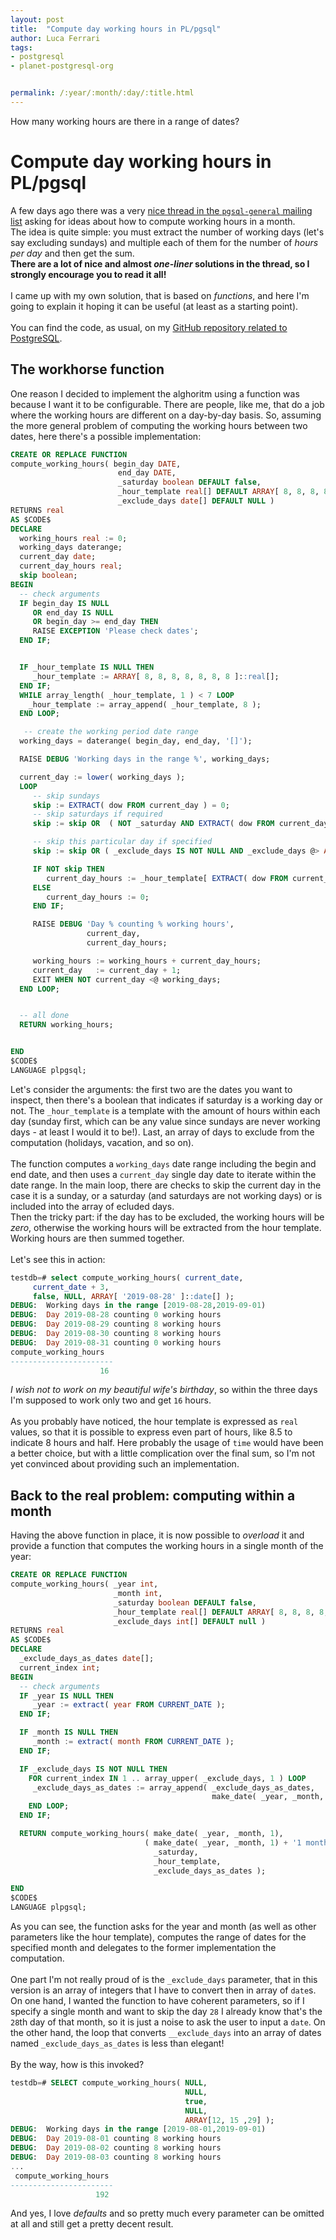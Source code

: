 ```yaml
---
layout: post
title:  "Compute day working hours in PL/pgsql"
author: Luca Ferrari
tags:
- postgresql
- planet-postgresql-org


permalink: /:year/:month/:day/:title.html
---
```

How many working hours are there in a range of dates?

# Compute day working hours in PL/pgsql
A few days ago there was a very [nice thread in the `pgsql-general` mailing list](https://www.postgresql.org/message-id/20190827222741.GB19306%40panix.com) asking for ideas about how to compute working hours in a month.
<br/>
The idea is quite simple: you must extract the number of working days (let's say excluding sundays) and multiple each of them for the number of *hours per day* and then get the sum.
<br/>
**There are a lot of nice and almost *one-liner* solutions in the thread, so I strongly encourage you to read it all!**
<br/>
<br/>
I came up with my own solution, that is based on *functions*, and here I'm going to explain it hoping it can be useful (at least as a starting point). 
<br/>
<br/>
You can find the code, as usual, on my [GitHub repository related to PostgreSQL](https://github.com/fluca1978/fluca1978-pg-utils/blob/master/examples/functions/working_hours.sql).

## The workhorse function
One reason I decided to implement the alghoritm using a function was because I want it to be configurable. There are people, like me, that do a job where the working hours are different on a day-by-day basis. So, assuming the more general problem of computing the working hours between two dates, here there's a possible implementation:

```sql
CREATE OR REPLACE FUNCTION 
compute_working_hours( begin_day DATE,
                        end_day DATE,
                        _saturday boolean DEFAULT false,
                        _hour_template real[] DEFAULT ARRAY[ 8, 8, 8, 8, 8, 8, 8 ]::real[],
                        _exclude_days date[] DEFAULT NULL )
RETURNS real
AS $CODE$
DECLARE
  working_hours real := 0;
  working_days daterange;
  current_day date;
  current_day_hours real;
  skip boolean;
BEGIN
  -- check arguments
  IF begin_day IS NULL
     OR end_day IS NULL
     OR begin_day >= end_day THEN
     RAISE EXCEPTION 'Please check dates';
  END IF;


  IF _hour_template IS NULL THEN
     _hour_template := ARRAY[ 8, 8, 8, 8, 8, 8, 8 ]::real[];
  END IF;
  WHILE array_length( _hour_template, 1 ) < 7 LOOP
    _hour_template := array_append( _hour_template, 8 );
  END LOOP;

   -- create the working period date range
  working_days = daterange( begin_day, end_day, '[]');

  RAISE DEBUG 'Working days in the range %', working_days;

  current_day := lower( working_days );
  LOOP
     -- skip sundays
     skip := EXTRACT( dow FROM current_day ) = 0;
     -- skip saturdays if required
     skip := skip OR  ( NOT _saturday AND EXTRACT( dow FROM current_day ) = 6 );

     -- skip this particular day if specified
     skip := skip OR ( _exclude_days IS NOT NULL AND _exclude_days @> ARRAY[ current_day ] );

     IF NOT skip THEN
        current_day_hours := _hour_template[ EXTRACT( dow FROM current_day ) ];
     ELSE
        current_day_hours := 0;
     END IF;

     RAISE DEBUG 'Day % counting % working hours',
                 current_day,
                 current_day_hours;

     working_hours := working_hours + current_day_hours;
     current_day   := current_day + 1;
     EXIT WHEN NOT current_day <@ working_days;
  END LOOP;


  -- all done
  RETURN working_hours;


END
$CODE$
LANGUAGE plpgsql;
```

Let's consider the arguments: the first two are the dates you want to inspect, then there's a boolean that indicates if saturday is a working day or not. The `_hour_template` is a template with the amount of hours within each day (sunday first, which can be any value since sundays are never working days - at least I would it to be!). Last, an array of days to exclude from the computation (holidays, vacation, and so on).
<br/>
<br/>
The function computes a `working_days` date range including the begin and end date, and then uses a `current_day` single day date to iterate within the date range. In the main loop, there are checks to skip the current day in the case it is a sunday, or a saturday (and saturdays are not working days) or is included into the array of ecluded days.
<br/>
Then the tricky part: if the day has to be excluded, the working hours will be *zero*, otherwise the working hours will be extracted from the hour template. Working hours are then summed together.
<br/>
<br/>
Let's see this in action:
```sql
testdb=# select compute_working_hours( current_date, 
     current_date + 3, 
     false, NULL, ARRAY[ '2019-08-28' ]::date[] );
DEBUG:  Working days in the range [2019-08-28,2019-09-01)
DEBUG:  Day 2019-08-28 counting 0 working hours
DEBUG:  Day 2019-08-29 counting 8 working hours
DEBUG:  Day 2019-08-30 counting 8 working hours
DEBUG:  Day 2019-08-31 counting 0 working hours
compute_working_hours
-----------------------
                    16
```

*I wish not to work on my beautiful wife's birthday*, so within the three days I'm supposed to work only two and get `16` hours.
<br/>
<br/>
As you probably have noticed, the hour template is expressed as `real` values, so that it is possible to express even part of hours, like 8.5 to indicate 8 hours and half. Here probably the usage of `time` would have been a better choice, but with a little complication over the final sum, so I'm not yet convinced about providing such an implementation.


## Back to the real problem: computing within a month

Having the above function in place, it is now possible to *overload* it and provide a function that computes the working hours in a single month of the year:

```sql
CREATE OR REPLACE FUNCTION 
compute_working_hours( _year int,
                       _month int,
                       _saturday boolean DEFAULT false,
                       _hour_template real[] DEFAULT ARRAY[ 8, 8, 8, 8, 8, 8, 8 ]::real[],
                       _exclude_days int[] DEFAULT null )
RETURNS real
AS $CODE$
DECLARE
  _exclude_days_as_dates date[];
  current_index int;
BEGIN
  -- check arguments
  IF _year IS NULL THEN
     _year := extract( year FROM CURRENT_DATE );
  END IF;

  IF _month IS NULL THEN
     _month := extract( month FROM CURRENT_DATE );
  END IF;

  IF _exclude_days IS NOT NULL THEN
    FOR current_index IN 1 .. array_upper( _exclude_days, 1 ) LOOP
     _exclude_days_as_dates := array_append( _exclude_days_as_dates,
                                             make_date( _year, _month, _exclude_days[ current_index ] ) );
    END LOOP;
  END IF;

  RETURN compute_working_hours( make_date( _year, _month, 1),
                              ( make_date( _year, _month, 1) + '1 month - 1 day'::interval )::date,
                                _saturday,
                                _hour_template,
                                _exclude_days_as_dates );

END
$CODE$
LANGUAGE plpgsql;
```

As you can see, the function asks for the year and month (as well as other parameters like the hour template), computes the range of dates for the specified month and delegates to the former implementation the computation.
<br/>
<br/>
One part I'm not really proud of is the `_exclude_days` parameter, that in this version is an array of integers that I have to convert then in array of `date`s. On one hand, I wanted the function to have coherent parameters, so if I specify a single month and want to skip the day `28` I already know that's the `28`th day of that month, so it is just a noise to ask the user to input a `date`. On the other hand, the loop that converts `__exclude_days` into an array of dates named `_exclude_days_as_dates` is less than elegant!
<br/>
<br/>
By the way, how is this invoked?

```sql
testdb=# SELECT compute_working_hours( NULL, 
                                       NULL, 
                                       true, 
                                       NULL,  
                                       ARRAY[12, 15 ,29] );
DEBUG:  Working days in the range [2019-08-01,2019-09-01)
DEBUG:  Day 2019-08-01 counting 8 working hours
DEBUG:  Day 2019-08-02 counting 8 working hours
DEBUG:  Day 2019-08-03 counting 8 working hours
...
 compute_working_hours
-----------------------
                   192
```

And yes, I love *defaults* and so pretty much every parameter can be omitted at all and still get a pretty decent result.
